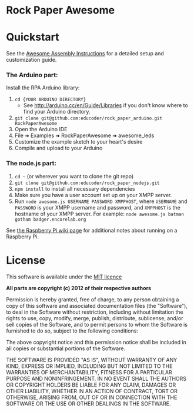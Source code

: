 Rock Paper Awesome
==================

# Quickstart

See the [Awesome Assembly Instructions](https://github.com/educoder/rock_paper_awesome/blob/master/docs/Awesome%20Assembly%20Instructions.pdf?raw=true) for a detailed setup and customization guide.

### The Arduino part:

Install the RPA Arduino library:

1. `cd {YOUR ARDUINO DIRECTORY}`
    * See http://arduino.cc/en/Guide/Libraries if you don't know where to find your Arduino directory.
2. `git clone git@github.com:educoder/rock_paper_arduino.git RockPaperAwesome`
3. Open the Arduino IDE
4. File ➜ Examples ➜ RockPaperAwesome ➜ awesome_leds
5. Customize the example sketch to your heart's desire
6. Compile and upload to your Arduino

### The node.js part:

1. `cd ~` (or wherever you want to clone the git repo)
2. `git clone git@github.com:educoder/rock_paper_nodejs.git`
3. `npm install` to install all necessary dependencies
4. Make sure you have a user account set up on your XMPP server.
5. Run `node awesome.js USERNAME PASSWORD XMPPHOST`,
   where `USERNAME` and `PASSWORD` is your XMPP username and password, and `XMPPHOST` is the hostname of your XMPP server.
   For example: `node awesome.js batman gotham badger.encorelab.org`

See [the Raspberry Pi wiki page](https://github.com/educoder/rock_paper_awesome/wiki/Running-on-a-Raspberry-Pi) for additional notes about running on a Raspberry Pi.

# License
This software is available under the [MIT licence](http://www.opensource.org/licenses/mit-license.php)

**All parts are copyright (c) 2012 of their respective authors**

Permission is hereby granted, free of charge, to any person obtaining a copy of this software and associated documentation files (the "Software"), to deal in the Software without restriction, including without limitation the rights to use, copy, modify, merge, publish, distribute, sublicense, and/or sell copies of the Software, and to permit persons to whom the Software is furnished to do so, subject to the following conditions:

The above copyright notice and this permission notice shall be included in all copies or substantial portions of the Software.

THE SOFTWARE IS PROVIDED "AS IS", WITHOUT WARRANTY OF ANY KIND, EXPRESS OR IMPLIED, INCLUDING BUT NOT LIMITED TO THE WARRANTIES OF MERCHANTABILITY, FITNESS FOR A PARTICULAR PURPOSE AND NONINFRINGEMENT. IN NO EVENT SHALL THE AUTHORS OR COPYRIGHT HOLDERS BE LIABLE FOR ANY CLAIM, DAMAGES OR OTHER LIABILITY, WHETHER IN AN ACTION OF CONTRACT, TORT OR OTHERWISE, ARISING FROM, OUT OF OR IN CONNECTION WITH THE SOFTWARE OR THE USE OR OTHER DEALINGS IN THE SOFTWARE.
